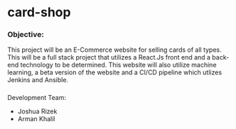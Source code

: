 # card-shop

### Objective:

This project will be an E-Commerce website for selling cards of all types. This will be a full stack project that utilizes a React.Js front end and a back-end technology to be determined. This website will also utilize machine learning, a beta version of the website and a CI/CD pipeline which utlizes Jenkins and Ansible. 


###
Development Team: 

- Joshua Rizek
- Arman Khalil 
